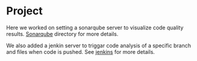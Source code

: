 
# Project

Here we worked on setting a sonarqube server to visualize code quality results. [Sonarqube](sonarqube) directory for more details.

We also added a jenkin server to triggar code analysis of a specific branch and files when code is pushed. See [jenkins](jenkins) for more details.
